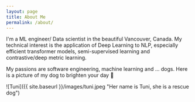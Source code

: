 ```yaml
---
layout: page
title: About Me
permalink: /about/
---
```


I'm a ML engineer/ Data scientist in the beautiful Vancouver, Canada. My technical interest is the application of Deep Learning to NLP, especially efficient transformer models, semi-supervised learning and contrastive/deep metric learning. 

My passions are software engineering, machine learning and ... dogs. Here is a picture of my dog to brighten your day :dog: 

![Tuni]({{ site.baseurl }}/images/tuni.jpeg "Her name is Tuni, she is a rescue dog")


